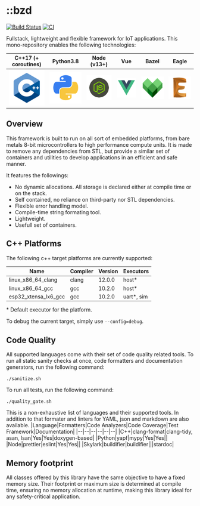 # ::bzd

[![Build Status](https://travis-ci.com/blaizard/cpp-async.svg?branch=master)](https://travis-ci.com/blaizard/cpp-async)
[![CI](https://github.com/blaizard/cpp-async/workflows/CI/badge.svg)](https://github.com/blaizard/cpp-async/actions)

Fullstack, lightweight and flexible framework for IoT applications.
This mono-repository enables the following technologies:

|      C++17 (+ coroutines)      |             Python3.8             |           Node (v13+)           |              Vue               |              Bazel               |              Eagle               |
| :----------------------------: | :-------------------------------: | :-----------------------------: | :----------------------------: | :------------------------------: | :------------------------------: |
| ![](./docs/assets/png/cpp.png) | ![](./docs/assets/png/python.png) | ![](./docs/assets/png/node.png) | ![](./docs/assets/png/vue.png) | ![](./docs/assets/png/bazel.png) | ![](./docs/assets/png/eagle.png) |

## Overview

This framework is built to run on all sort of embedded platforms, from bare metals 8-bit microcontrollers to high performance compute units.
It is made to remove any dependencies from STL, but provide a similar set of containers and utilities to develop applications in an
efficient and safe manner.

It features the followings:

- No dynamic allocations. All storage is declared either at compile time or on the stack.
- Self contained, no reliance on third-party nor STL dependencies.
- Flexible error handling model.
- Compile-time string formating tool.
- Lightweight.
- Usefull set of containers.

## C++ Platforms

The following c++ target platforms are currently supported:

| Name                 | Compiler | Version | Executors   |
| -------------------- | -------- | ------- | ----------- |
| linux_x86_64_clang   | clang    | 12.0.0  | host\*      |
| linux_x86_64_gcc     | gcc      | 10.2.0  | host\*      |
| esp32_xtensa_lx6_gcc | gcc      | 10.2.0  | uart\*, sim |

\* Default executor for the platform.

To debug the current target, simply use `--config=debug`.

## Code Quality

All supported languages come with their set of code quality related tools.
To run all static sanity checks at once, code formatters and documentation generators, run the following command:

```
./sanitize.sh
```

To run all tests, run the following command:

```
./quality_gate.sh
```

This is a non-exhaustive list of languages and their supported tools. In addition to that
formater and linters for YAML, json and markdown are also available.
|Language|Formatters|Code Analyzers|Code Coverage|Test Framework|Documentation|
|--|--|--|--|--|--|
|C++|clang-format|clang-tidy, asan, lsan|Yes|Yes|doxygen-based|
|Python|yapf|mypy|Yes|Yes||
|Node|prettier|eslint|Yes|Yes||
|Skylark|buildifier|buildifier|||stardoc|

## Memory footprint

All classes offered by this library have the same objective to have a fixed memory size. Their footprint or maximum size
is determined at compile time, ensuring no memory allocation at runtime, making this library ideal for any safety-critical application.
